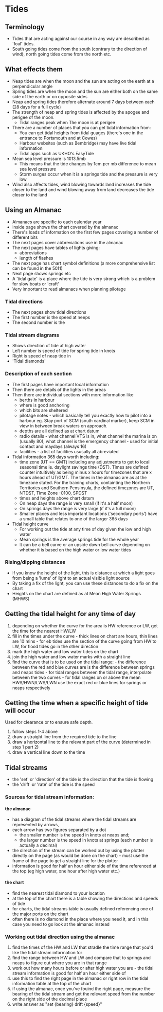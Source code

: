 # Tides

## Terminology
* Tides that are acting against our course in any way are described as 'foul' tides.
* South going tides come from the south (contrary to the direction of wind), north going tides come from the north etc.

## What effects them
* Neap tides are when the moon and the sun are acting on the earth at a perpendicular angle
* Spring tides are when the moon and the sun are either both on the same side of the earth or on opposite sides
* Neap and spring tides therefore alternate around 7 days between each (28 days for a full cycle)
* The strength of neap and spring tides is affected by the apogee and perigee of the moon.
  - Tidal ranges peak when The moon is at perigee
* There are a number of places that you can get tidal information from:
  - You can get tidal heights from tidal guages (there's one in the entrance to Portsmouth and at Cowes)
  - Harbour websites (such as Bembridge) may have live tidal information
  - Tidal apps such as UKHO's EasyTide
* Mean sea level pressure is 1013.5mb
  - This means that the tide changes by 1cm per mb difference to mean sea level pressure
  - Storm surges occur when it is a springs tide and the pressure is very low
* Wind also affects tides, wind blowing towards land increases the tide closer to the land and wind blowing away from land decreases the tide closer to the land

## Using an Almanac
* Almanacs are specific to each calendar year
* Inside page shows the chart covered by the almanac
* There's loads of information on the first few pages covering a number of different bits
* The next pages cover abbreviations use in the almanac
* The next pages have tables of lights giving:
  - abbreviations
  - length of flashes
* The next page has chart symbol definitions (a more comprehensive list can be found in the 5011)
* Next page shows springs etc
* A 'tidal gate' is a place where the tide is very strong which is a problem for slow boats or 'craft'
* Very important to read almanacs when planning pilotage
### Tidal directions
* The next pages show tidal directions
* The first number is the speed at neeps
* The second number is the
### Tidal stream diagrams
  - Shows direction of tide at high water
  - Left number is speed of tide for spring tide in knots
  - Right is speed of neap tide in
  - 'Tidal diamonds'
### Description of each section
* The first pages have important local information
* Then there are details of the lights in the areas
* Then there are individual sections with more information like
  - berths in harbour
  - where is good anchoring
  - which bits are sheltered
  - pilotage notes - which basically tell you exactly how to pilot into a  harbour eg. Stay port of SCM (south cardinal marker), keep SCM in view in between break waters on approach.
  - depths are all defined as at chart datum
  - radio details - what channel VTS is in, what channel the marina is on (usually 80), what channel is the emergency channel - used for initial contact and maydays (always 16)
  - facilities - a list of facilities ususally all abreviated
* Tidal information 365 days worth including:
  - time zone (UT == GMT) including any adjustments to get to local seasonal time ie. daylight savings time (DST). Times are defined counter intuitively as being minus x hours for timezones that are x hours ahead of UT/GMT. The times in the almanac are as at the timezone stated. For the training charts, containting the Northern Territories and Southern Pensinsula, the defined timezones are UT, NTDST, Time Zone -0100, SPDST
  - times and heights above chart datum
  - On neap days the range is very small (if it's a half moon)
  - On springs days the range is very large (if it's a full moon)
  - Smaller places and less important locations ('secondary ports') have a small table that relates to one of the larger 365 days  
* Tidal height curve
  - For working out the tide at any time of day given the low and high water
  - Mean springs is the average springs tide for the whole year
  - It can be a bell curve or an upside down bell curve depending on whether it is based on the high water or low water tides
### Rising/dipping distances
  * If you know the height of the light, this is distance at which a light goes from being a 'lume' of light to an actual visible light source
  * By taking a fix of the light, you can use these distances to do a fix on the chart
  * Heights on the chart are defined as at Mean High Water Springs (MHWS)

## Getting the tidal height for any time of day
  1. depending on whether the curve for the area is HW reference or LW, get the time for the nearest HW/LW
  2. fill in the times under the curve
    - thick lines on chart are hours, thin lines are 10 mins
    - for eb tides use the section of the curve going from HW to LW, for flood tides go in the other direction
  3. mark the high water and low water tides on the chart
  4. join the high water and low water marks with a straight line
  5. find the curve that is to be used on the tidal range:
    - the difference between the red and blue curves are is the difference between springs and neaps tides
    - for tidal ranges between the tidal range, interpolate between the two curves
    - for tidal ranges on or above the mean HWS/HWN/LWS/LWN use the exact red or blue lines for springs or neaps respectively

## Getting the time when a specific height of tide will occur
Used for clearance or to ensure safe depth.
  1. follow steps 1-4 above
  2. draw a straight line from the required tide to the line
  3. draw a horizontal line to the relevant part of the curve (determined in step 1 part 2)
  4. draw a vertical line down to the time

## Tidal streams
* the 'set' or 'direction' of the tide is the direction that the tide is flowing
* the 'drift' or 'rate' of the tide is the speed
### Sources for tidal stream information:
#### the almanac
* has a diagram of the tidal streams where the tidal streams are represented by arrows,
* each arrow has two figures separated by a dot
  - the smaller number is the speed in knots at neaps and;
  -  the larger number is the speed in knots at springs (each number is actually a decimal)
* the direction of the stream can be worked out by using the plotter directly on the page (as would be done on the chart) - must use the frame of the page to get a straight line for the plotter
* information is good for half an hour either side of the time referenced at the top (eg high water, one hour after high water etc.)
#### the chart
* find the nearest tidal diamond to your location
* at the top of the chart there is a table showing the directions and speeds of tide
* for charts, the tidal streams table is usually defined referencing one of the major ports on the chart
* often there is no diamond in the place where you need it, and in this case you need to go look at the almanac instead
### Working out tidal direction using the almanac
1. find the times of the HW and LW that stradle the time range that you'd like the tidal stream information for
2. find the range between HW and LW and compare that to springs and neaps to figure out where you are in that range
3. work out how many hours before or after high water you are - the tidal stream information is good for half an hour either side of
4. use this to find the right page in the almanac or right row in the tidal information table at the top of the chart
5. if using the almanac, once you've fouind the right page, measure the bearing of the tidal stream and get the relevant speed from the number on the right side of the decimal place
6. write answer as "set {bearing} drift {speed}"
